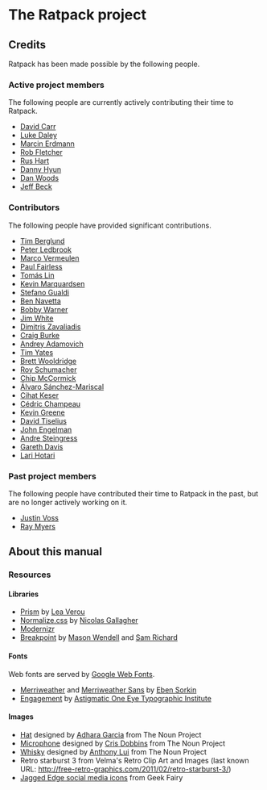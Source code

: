# The Ratpack project

## Credits

Ratpack has been made possible by the following people.

### Active project members

The following people are currently actively contributing their time to Ratpack.

* [David Carr](https://github.com/davidmc24)
* [Luke Daley](https://github.com/alkemist)
* [Marcin Erdmann](https://github.com/erdi)
* [Rob Fletcher](https://github.com/robfletcher)
* [Rus Hart](https://github.com/rhart)
* [Danny Hyun](https://github.com/danhyun)
* [Dan Woods](https://github.com/danveloper)
* [Jeff Beck](https://github.com/beckje01)

### Contributors

The following people have provided significant contributions.

* [Tim Berglund](https://github.com/tlberglund)
* [Peter Ledbrook](https://github.com/pledbrook)
* [Marco Vermeulen](https://github.com/marcoVermeulen)
* [Paul Fairless](https://github.com/paulfairless)
* [Tomás Lin](https://github.com/tomaslin)
* [Kevin Marquardsen](https://github.com/kmarquardsen)
* [Stefano Gualdi](https://github.com/stefanogualdi)
* [Ben Navetta](https://github.com/roguePanda)
* [Bobby Warner](https://github.com/bobbywarner)
* [Jim White](https://github.com/jimwhite)
* [Dimitris Zavaliadis](https://github.com/dimzava)
* [Craig Burke](https://github.com/craigburke)
* [Andrey Adamovich](https://github.com/aadamovich)
* [Tim Yates](https://github.com/timyates)
* [Brett Wooldridge](https://github.com/brettwooldridge)
* [Roy Schumacher](https://github.com/rjschu)
* [Chip McCormick](https://github.com/chipmccormick)
* [Álvaro Sánchez-Mariscal](https://github.com/alvarosanchez)
* [Cihat Keser](https://github.com/kramer)
* [Cédric Champeau](https://github.com/melix)
* [Kevin Greene](https://github.com/KevinGreene)
* [David Tiselius](https://github.com/traneHead)
* [John Engelman](https://github.com/johnrengelman)
* [Andre Steingress](https://github.com/andresteingress)
* [Gareth Davis](https://github.com/tempredirect)
* [Lari Hotari](https://github.com/lhotari)

### Past project members

The following people have contributed their time to Ratpack in the past, but are no longer actively working on it.

* [Justin Voss](https://github.com/Vossy)
* [Ray Myers](https://github.com/raymyers)

## About this manual

### Resources

#### Libraries

* [Prism](http://prismjs.com/) by [Lea Verou](http://lea.verou.me/)
* [Normalize.css](http://git.io/normalize) by [Nicolas Gallagher](https://github.com/necolas)
* [Modernizr](http://modernizr.com/)
* [Breakpoint](http://breakpoint-sass.com/) by [Mason Wendell](http://thecodingdesigner.com/) and [Sam Richard](http://snugug.com/)

#### Fonts

Web fonts are served by [Google Web Fonts](http://www.google.com/fonts/).

* [Merriweather](http://www.google.com/fonts/specimen/Merriweather) and [Merriweather Sans](http://www.google.com/fonts/specimen/Merriweather+Sans) by [Eben Sorkin](http://ebensorkin.wordpress.com/about-eben-sorkin/)
* [Engagement](http://www.google.com/fonts/specimen/Engagement) by [Astigmatic One Eye Typographic Institute](http://www.astigmatic.com/)

#### Images

* [Hat](http://thenounproject.com/noun/hat/#icon-No884) designed by [Adhara Garcia](http://thenounproject.com/adhara.garcia) from The Noun Project
* [Microphone](http://thenounproject.com/noun/microphone/#icon-No8999) designed by [Cris Dobbins](http://thenounproject.com/crisdobbins) from The Noun Project
* [Whisky](http://thenounproject.com/noun/whisky/#icon-No7964) designed by [Anthony Lui](http://thenounproject.com/noallegiances) from The Noun Project
* Retro starburst 3 from Velma's Retro Clip Art and Images (last known URL: http://free-retro-graphics.com/2011/02/retro-starburst-3/)
* [Jagged Edge social media icons](http://geekfairy.co.uk/free-jagged-edge-coloured-social-media-icons/) from Geek Fairy
